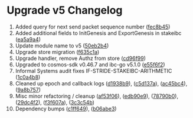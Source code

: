# Upgrade v5 Changelog

1. Added query for next send packet sequence number
   ([fec8b45](https://github.com/Stride-Labs/stride/commit/fec8b4570d9a4a85efd944a1b859cec72d1bf9ea))
2. Added additional fields to InitGenesis and ExportGenesis in stakeibc
   ([ea5a9a4](https://github.com/Stride-Labs/stride/commit/ea5a9a4babbe958c6309fefedc30df4c21a03028))
3. Update module name to v5
   ([50eb2b4](https://github.com/Stride-Labs/stride/commit/50eb2b4ec541e94ccd46c02ea543ac9293094cef))
4. Upgrade store migration
   ([f635c1a](https://github.com/Stride-Labs/stride/commit/f635c1a872c9947df52e6f3f8e3ad4741d5d91e2))
5. Upgrade handler, remove Authz from store
   ([cd96f99](https://github.com/Stride-Labs/stride/commit/cd96f99c84ad2870528d55febad26dc05f82fa96))
6. Upgraded to cosmos-sdk v0.46.7 and ibc-go v5.1.0
   ([e55f6f2](https://github.com/Stride-Labs/stride/commit/e55f6f2f8644ebd754ce32d3ced85b1e6db984c3))
7. Informal Systems audit fixes IF-STRIDE-STAKEIBC-ARITHMETIC
   ([1c0a4b8](https://github.com/Stride-Labs/stride/commit/1c0a4b8eb795c19b58ce06bbf194a52ec1df649b))
8. Cleaned up epoch and callback logs
   ([d1938b9](https://github.com/Stride-Labs/stride/commit/d1938b9d381cdad627093b6b4adbf1e90ff5b9d0)),
   ([c5d137a](https://github.com/Stride-Labs/stride/commit/c5d137a32bc23a403f94ad37989c940da0715138)),
   ([ac45bc4](https://github.com/Stride-Labs/stride/commit/ac45bc4971aa3fbfaebc1be3e07aa71029616c98)),
   ([9a8b757](https://github.com/Stride-Labs/stride/commit/9a8b757eb3386997e8d589044b8acabde034410e))
9. Misc minor refactoring / cleanup
   ([af53f06](https://github.com/Stride-Labs/stride/commit/af53f06e923f6b2a546f003d345476496e44ff6f)),
   ([edb90e9](https://github.com/Stride-Labs/stride/commit/edb90e98875564fc21f94f9216f6bdc75e599176)),
   ([78790b0](https://github.com/Stride-Labs/stride/commit/78790b06a37bd50ba2ae993c4cb0bacfcc7c9ebf)),
   ([29dc4f2](https://github.com/Stride-Labs/stride/commit/29dc4f2e5f61db38714f0464b4ee17221fba88e3)),
   ([f3f607a](https://github.com/Stride-Labs/stride/commit/f3f607af8861f29ff2580c4c7f8814aa61828573)),
   ([3c3c54b](https://github.com/Stride-Labs/stride/commit/3c3c54b9539b9055f848f98e036221173ff8f58e))
10. Dependency bumps
    ([c1ff649](https://github.com/Stride-Labs/stride/commit/c1ff6495d01dcac519ee9643038c739b4265a4a1)),
    ([b06abe3](https://github.com/Stride-Labs/stride/commit/b06abe3ef6211bce1bbc1ee179866c24bad3dab5))
